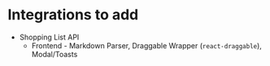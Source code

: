 # Integrations to add

- Shopping List API
    - Frontend - Markdown Parser, Draggable Wrapper (`react-draggable`), Modal/Toasts